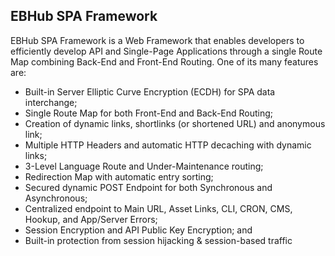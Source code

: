 ## EBHub SPA Framework

EBHub SPA Framework is a Web Framework that enables developers to efficiently develop API and Single-Page Applications through a single Route Map combining Back-End and Front-End Routing. One of its many features are:

- Built-in Server Elliptic Curve Encryption (ECDH) for SPA data interchange;
- Single Route Map for both Front-End and Back-End Routing;
- Creation of dynamic links, shortlinks (or shortened URL) and anonymous link;
- Multiple HTTP Headers and automatic HTTP decaching with dynamic links;
- 3-Level Language Route and Under-Maintenance routing;
- Redirection Map with automatic entry sorting;
- Secured dynamic POST Endpoint for both Synchronous and Asynchronous;
- Centralized endpoint to Main URL, Asset Links, CLI, CRON, CMS, Hookup, and App/Server Errors;
- Session Encryption and API Public Key Encryption; and
- Built-in protection from session hijacking & session-based traffic
